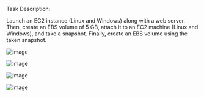 Task Description:

Launch an EC2 instance (Linux and Windows) along with a web server. Then, create an EBS volume of 5 GB, attach it to an EC2 machine (Linux and Windows), and take a snapshot. 
Finally, create an EBS volume using the taken snapshot.


![image](https://github.com/user-attachments/assets/6b171940-d9c1-4053-a961-d5a419dd8203)

![image](https://github.com/user-attachments/assets/b39336e9-d57e-4977-a4e1-097c96e5e93a)

![image](https://github.com/user-attachments/assets/258a2d7a-36a2-48e0-9acb-c911794e4978)

![image](https://github.com/user-attachments/assets/e33a1571-4139-4fb3-a36b-79a5788d54dd)


